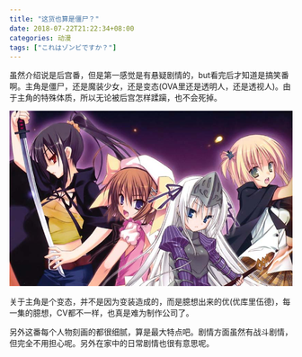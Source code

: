```yaml
---
title: "这货也算是僵尸？"
date: 2018-07-22T21:22:34+08:00
categories: 动漫
tags: ["これはゾンビですか？"]
---
```


虽然介绍说是后宫番，但是第一感觉是有悬疑剧情的，but看完后才知道是搞笑番啊。主角是僵尸，还是魔装少女，还是变态(OVA里还是透明人，还是透视人)。由于主角的特殊体质，所以无论被后宫怎样蹂躏，也不会死掉。

![](/uploads/2018/07/is-this-a-zombie.jpg)<!--more-->

关于主角是个变态，并不是因为变装造成的，而是臆想出来的优(优库里伍德)，每一集的臆想，CV都不一样，也真是难为制作公司了。

另外这番每个人物刻画的都很细腻，算是最大特点吧。剧情方面虽然有战斗剧情，但完全不用担心呢。另外在家中的日常剧情也很有意思呢。
